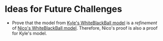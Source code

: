 # Ideas for Future Challenges

- Prove that the model from [Kyle's WhiteBlackBall model](WeeklyLean/WhiteBlackBall/kyle.lean) is a *refinement* of [Nico's WhiteBlackBall model](WeeklyLean/WhiteBlackBall/nico.lean). Therefore, Nico's proof is also a proof for Kyle's model. 